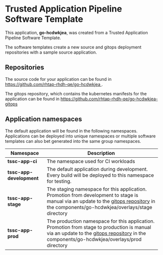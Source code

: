 # Trusted Application Pipeline Software Template

This application, **go-hcdwkjea**, was created from a Trusted Application Pipeline Software Template.

The software templates create a new source and gitops deployment repositories with a sample source application. 

## Repositories

The source code for your application can be found in [https://github.com/rhtap-rhdh-qe/go-hcdwkjea ](https://github.com/rhtap-rhdh-qe/go-hcdwkjea ).
 
The gitops repository, which contains the kubernetes manifests for the application can be found in 
[https://github.com/rhtap-rhdh-qe/go-hcdwkjea-gitops ](https://github.com/rhtap-rhdh-qe/go-hcdwkjea-gitops ) 

## Application namespaces 

The default application will be found in the following namespaces. Applications can be deployed into unique namespaces or multiple software templates can also bet generated into the same group namespaces.  

|  Namespace   |  Description   |  
| -------- | -------- |
| **tssc-app-ci** | The namespace used for CI workloads |
| **tssc-app-development** | The default application during development. Every build will be deployed to this namespace for testing. |
| **tssc-app-stage** | The staging namespace for this application. Promotion from development to stage is manual via an update to the [gitops repository](https://github.com/rhtap-rhdh-qe/go-hcdwkjea-gitops ) in the components/go-hcdwkjea/overlays/stage directory |
| **tssc-app-prod** | The production namespace for this application. Promotion from stage to production is manual via an update to the [gitops repository](https://github.com/rhtap-rhdh-qe/go-hcdwkjea-gitops ) in the components/go-hcdwkjea/overlays/prod directory |
